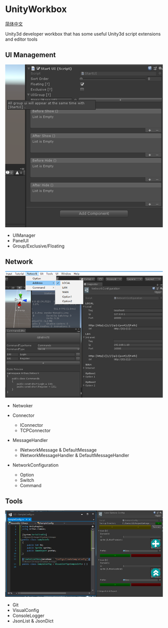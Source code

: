 # UnityWorkbox 

[简体中文](./README-ZH-cn.md)

Unity3d developer workbox that has some useful Unity3d script extensions and editor tools

## UI Management
![](./Misc/UI.png)
* UIManager
* PanelUI
* Group/Exclusive/Floating

## Network
![](./Misc/Network.png)
* Netwoker

* Connector
  * IConnector
  * TCPConnector

* MessageHandler
  * INetworkMessage & DefaultMessage
  * INetworkMessageHandler & DefaultMessageHandler

* NetworkConfiguration
  * Option
  * Switch
  * Command

## Tools
![](./Misc/VisualConfig.png)
* Git
* VisualConfig
* ConsoleLogger
* JsonList & JsonDict
